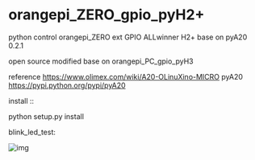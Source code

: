 # orangepi_ZERO_gpio_pyH2+
python control orangepi_ZERO ext GPIO ALLwinner H2+ base on pyA20 0.2.1

open source modified base on orangepi_PC_gpio_pyH3

reference https://www.olimex.com/wiki/A20-OLinuXino-MICRO pyA20 https://pypi.python.org/pypi/pyA20

install ::

python setup.py install 


blink_led_test:

![img](https://github.com/wdmomoxx/orangepi_ZERO_gpio_pyH2/blob/master/blink_led_test.png)
